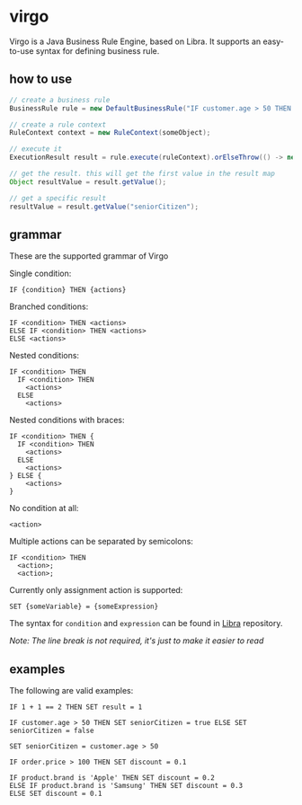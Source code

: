 # virgo

Virgo is a Java Business Rule Engine, based on Libra. It supports an easy-to-use syntax for defining business rule.

## how to use

```java
// create a business rule
BusinessRule rule = new DefaultBusinessRule("IF customer.age > 50 THEN SET seniorCitizen = true");

// create a rule context
RuleContext context = new RuleContext(someObject);

// execute it
ExecutionResult result = rule.execute(ruleContext).orElseThrow(() -> new NullPointerException("result is null"));

// get the result. this will get the first value in the result map
Object resultValue = result.getValue();

// get a specific result
resultValue = result.getValue("seniorCitizen");
```

## grammar

These are the supported grammar of Virgo

Single condition:
```
IF {condition} THEN {actions}
```

Branched conditions:
```
IF <condition> THEN <actions>
ELSE IF <condition> THEN <actions>
ELSE <actions>
```

Nested conditions:
```
IF <condition> THEN
  IF <condition> THEN
    <actions>
  ELSE
    <actions>
```

Nested conditions with braces:
```
IF <condition> THEN {
  IF <condition> THEN
    <actions>
  ELSE
    <actions>
} ELSE {
    <actions>
}
```

No condition at all:
```
<action>
```

Multiple actions can be separated by semicolons:
```
IF <condition> THEN
  <action>;
  <action>;
```

Currently only assignment action is supported:
```
SET {someVariable} = {someExpression}
```

The syntax for `condition` and `expression` can be found in [Libra](https://github.com/dungba88/libra) repository.

*Note: The line break is not required, it's just to make it easier to read*

## examples

The following are valid examples:

```
IF 1 + 1 == 2 THEN SET result = 1

IF customer.age > 50 THEN SET seniorCitizen = true ELSE SET seniorCitizen = false

SET seniorCitizen = customer.age > 50

IF order.price > 100 THEN SET discount = 0.1

IF product.brand is 'Apple' THEN SET discount = 0.2 
ELSE IF product.brand is 'Samsung' THEN SET discount = 0.3
ELSE SET discount = 0.1
```
